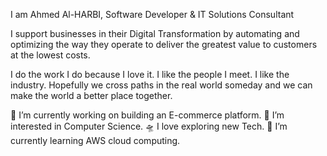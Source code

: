 I am Ahmed Al-HARBI, Software Developer & IT Solutions Consultant 

I support businesses in their Digital Transformation by automating and optimizing the way they operate to deliver the greatest value to customers at the lowest costs.

I do the work I do because I love it. I like the people I meet. I like the industry. Hopefully we cross paths in the real world someday and we can make the world a better place together.

🔭 I’m currently working on building an E-commerce platform.
👀 I’m interested in Computer Science.
🛸 I love exploring new Tech.
🌱 I’m currently learning AWS cloud computing.
